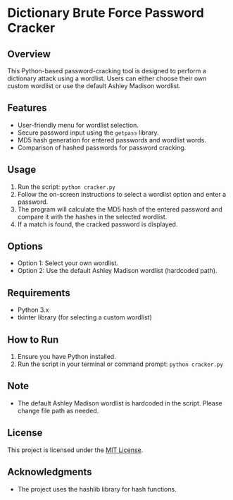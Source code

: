 # Dictionary Brute Force Password Cracker

## Overview

This Python-based password-cracking tool is designed to perform a dictionary attack using a wordlist. Users can either choose their own custom wordlist or use the default Ashley Madison wordlist.

## Features

- User-friendly menu for wordlist selection.
- Secure password input using the `getpass` library.
- MD5 hash generation for entered passwords and wordlist words.
- Comparison of hashed passwords for password cracking.

## Usage

1. Run the script: `python cracker.py`
2. Follow the on-screen instructions to select a wordlist option and enter a password.
3. The program will calculate the MD5 hash of the entered password and compare it with the hashes in the selected wordlist.
4. If a match is found, the cracked password is displayed.

## Options

- Option 1: Select your own wordlist.
- Option 2: Use the default Ashley Madison wordlist (hardcoded path).

## Requirements

- Python 3.x
- tkinter library (for selecting a custom wordlist)

## How to Run

1. Ensure you have Python installed.
2. Run the script in your terminal or command prompt: `python cracker.py`

## Note

- The default Ashley Madison wordlist is hardcoded in the script. Please change file path as needed.

## License

This project is licensed under the [MIT License](LICENSE).

## Acknowledgments

- The project uses the hashlib library for hash functions.
